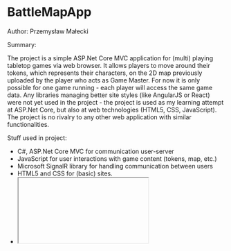 # BattleMapApp

Author: Przemysław Małecki

Summary:
  
  The project is a simple ASP.Net Core MVC application for (multi) playing tabletop games via web browser. It allows players to move around their tokens, which represents their characters, on the 2D map previously uploaded by the player who acts as Game Master. For now it is only possible for one game running  - each player will access the same game data. Any libraries managing better site styles (like AngularJS or React) were not yet used in the project - the project is used as my learning attempt at ASP.Net Core, but also at web technologies (HTML5, CSS, JavaScript). The project is no rivalry to any other web application with similar functionalities.

Stuff used in project:
- C#, ASP.Net Core MVC for communication user-server
- JavaScript for user interactions with game content (tokens, map, etc.)
- Microsoft SignalR library for handling communication between users
- HTML5 and CSS for (basic) sites.
- <iframe> for handling server responses
- Model binding for uploading players data, game data, tokens data
- SQL and Entity Framework for database storing game data and token data (not yet included)

Features:
  
  - Game Master can browse map (saved in .png or .jpg format) to the site.
  - Game Master can place "fog of war" on the map to hide parts of map or enemies from view of players.
  - Game Master can scale map, so everyone can know what distance is between various points on the map.
  - Game Master can show and hide grid that is visible to every player, in order to help them see distances.
  - Game Master can upload map, its scale and fog of war to the server for others players to download to their browsers.
  - Game Master can create new tokens, store their templates, place those tokens on the map and assign them to players. (not yet included)
  - Game Master can kick players from the game. (not yet included)
  - Every player can move tokens that are assigned to them (Game Master can move every token by default). (not yet included)
  - Upon moving tokens, distance traveled is displayed to every player in order to help maintain movement. (not yet included)
  - Chat. (not yet included)
  - Rolling dice simulator. (not yet included)
  
  
